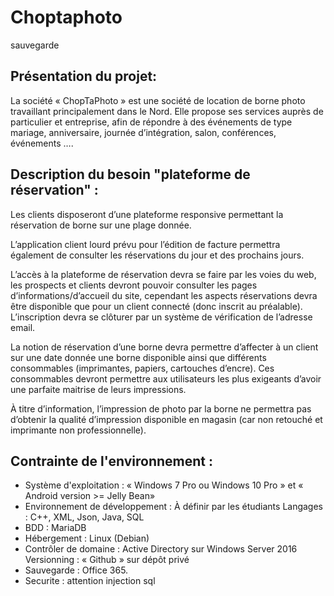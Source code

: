 # Choptaphoto
sauvegarde 

## Présentation du projet: 

La société « ChopTaPhoto » est une société de location de borne photo travaillant principalement dans le Nord. Elle propose ses services auprès de particulier et entreprise, afin de répondre à des événements de type mariage, anniversaire, journée d’intégration, salon, conférences, événements ….  

## Description du besoin "plateforme de réservation" :

Les clients disposeront d’une plateforme responsive permettant la réservation de borne sur une plage donnée. 

L’application client lourd prévu pour l’édition de facture permettra également de consulter les réservations du jour et des prochains jours.

L’accès à la plateforme de réservation devra se faire par les voies du web, les prospects et clients devront pouvoir consulter les pages d’informations/d’accueil du site, cependant les aspects réservations devra être disponible que pour un client connecté (donc inscrit au préalable). L’inscription devra se clôturer par un système de vérification de l’adresse email. 

La notion de réservation d’une borne devra permettre d’affecter à un client sur une date donnée une borne disponible ainsi que différents consommables (imprimantes, papiers, cartouches d’encre). Ces consommables devront permettre aux utilisateurs les plus exigeants d’avoir une parfaite maitrise de leurs impressions.

À titre d’information, l’impression de photo par la borne ne permettra pas d’obtenir la qualité d’impression disponible en magasin (car non retouché et imprimante non professionnelle). 

## Contrainte de l'environnement :

* Système d'exploitation : « Windows 7 Pro ou Windows 10 Pro » et « Android   version >= Jelly Bean» 
* Environnement de développement : À définir par les étudiants Langages : C++, XML, Json, Java, SQL 
* BDD : MariaDB 
* Hébergement : Linux (Debian) 
* Contrôler de domaine : Active Directory sur Windows Server 2016 Versionning : « Github » sur dépôt privé 
* Sauvegarde : Office 365. 
* Securite : attention injection sql 
